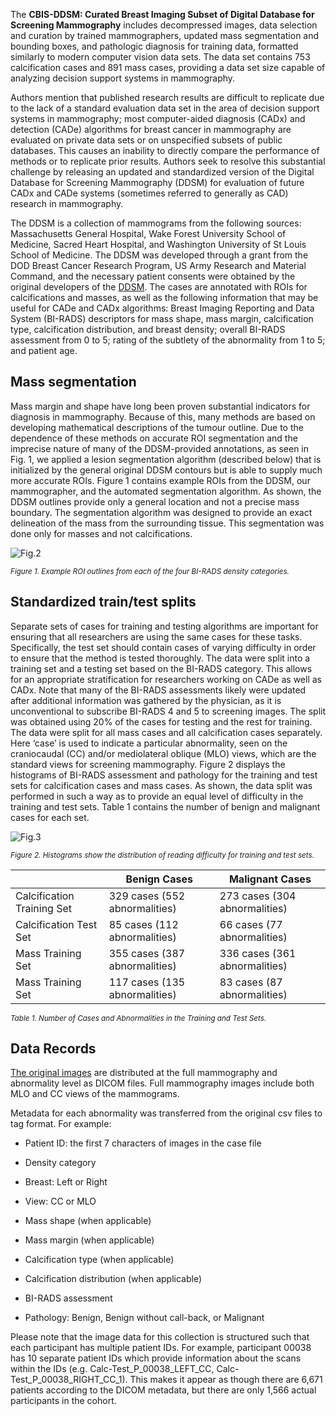The **CBIS-DDSM: Curated Breast Imaging Subset of Digital Database for Screening Mammography** includes decompressed images, data selection and curation by trained mammographers, updated mass segmentation and bounding boxes, and pathologic diagnosis for training data, formatted similarly to modern computer vision data sets. The data set contains 753 calcification cases and 891 mass cases, providing a data set size capable of analyzing decision support systems in mammography. 

Authors mention that published research results are difficult to replicate due to the lack of a standard evaluation data set in the area of decision support systems in mammography; most computer-aided diagnosis (CADx) and detection (CADe) algorithms for breast cancer in mammography are evaluated on private data sets or on unspecified subsets of public databases. This causes an inability to directly compare the performance of methods or to replicate prior results. Authors seek to resolve this substantial challenge by releasing an updated and standardized version of the Digital Database for Screening Mammography (DDSM) for evaluation of future CADx and CADe systems (sometimes referred to generally as CAD) research in mammography.

The DDSM is a collection of mammograms from the following sources: Massachusetts General Hospital, Wake Forest University School of Medicine, Sacred Heart Hospital, and Washington University of St Louis School of Medicine. The DDSM was developed through a grant from the DOD Breast Cancer Research Program, US Army Research and Material Command, and the necessary patient consents were obtained by the original developers of the [DDSM](http://marathon.csee.usf.edu/Mammography/software/HeathEtAlIWDM_2000.pdf). The cases are annotated with ROIs for calcifications and masses, as well as the following information that may be useful for CADe and CADx algorithms: Breast Imaging Reporting and Data System (BI-RADS) descriptors for mass shape, mass margin, calcification type, calcification distribution, and breast density; overall BI-RADS assessment from 0 to 5; rating of the subtlety of the abnormality from 1 to 5; and patient age.

## Mass segmentation

Mass margin and shape have long been proven substantial indicators for diagnosis in mammography. Because of this, many methods are based on developing mathematical descriptions of the tumour outline. Due to the dependence of these methods on accurate ROI segmentation and the imprecise nature of many of the DDSM-provided annotations, as seen in Fig. 1, we applied a lesion segmentation algorithm (described below) that is initialized by the general original DDSM contours but is able to supply much more accurate ROIs. Figure 1 contains example ROIs from the DDSM, our mammographer, and the automated segmentation algorithm. As shown, the DDSM outlines provide only a general location and not a precise mass boundary. The segmentation algorithm was designed to provide an exact delineation of the mass from the surrounding tissue. This segmentation was done only for masses and not calcifications.

![Fig.2](https://i.ibb.co/xqKRrDV/41597-2017-Article-BFsdata2017177-Fig2-HTML.webp)

<span style="font-size: smaller; font-style: italic;">Figure 1. Example ROI outlines from each of the four BI-RADS density categories.</span>

## Standardized train/test splits

Separate sets of cases for training and testing algorithms are important for ensuring that all researchers are using the same cases for these tasks. Specifically, the test set should contain cases of varying difficulty in order to ensure that the method is tested thoroughly. The data were split into a training set and a testing set based on the BI-RADS category. This allows for an appropriate stratification for researchers working on CADe as well as CADx. Note that many of the BI-RADS assessments likely were updated after additional information was gathered by the physician, as it is unconventional to subscribe BI-RADS 4 and 5 to screening images. The split was obtained using 20% of the cases for testing and the rest for training. The data were split for all mass cases and all calcification cases separately. Here ‘case’ is used to indicate a particular abnormality, seen on the craniocaudal (CC) and/or mediolateral oblique (MLO) views, which are the standard views for screening mammography. Figure 2 displays the histograms of BI-RADS assessment and pathology for the training and test sets for calcification cases and mass cases. As shown, the data split was performed in such a way as to provide an equal level of difficulty in the training and test sets. Table 1 contains the number of benign and malignant cases for each set.

![Fig.3](https://i.ibb.co/wdf4p5n/41597-2017-Article-BFsdata2017177-Fig3-HTML.webp)

<span style="font-size: smaller; font-style: italic;">Figure 2. Histograms show the distribution of reading difficulty for training and test sets.</span>


|                            |        Benign Cases          |        Malignant Cases       |
|----------------------------|------------------------------|------------------------------|
| Calcification Training Set | 329 cases (552 abnormalities)| 273 cases (304 abnormalities)|
| Calcification Test Set     | 85 cases (112 abnormalities) | 66 cases (77 abnormalities)  |
| Mass Training Set          | 355 cases (387 abnormalities)| 336 cases (361 abnormalities)|
| Mass Training Set          | 117 cases (135 abnormalities)| 83 cases (87 abnormalities)  |

<span style="font-size: smaller; font-style: italic;">Table 1. Number of Cases and Abnormalities in the Training and Test Sets.</span>

## Data Records

[The original images](https://wiki.cancerimagingarchive.net/pages/viewpage.action?pageId=22516629#22516629accaef0469834754b89af9e007760b10) are distributed at the full mammography and abnormality level as DICOM files. Full mammography images include both MLO and CC views of the mammograms.

Metadata for each abnormality was transferred from the original csv files to tag format. For example:

- Patient ID: the first 7 characters of images in the case file
- Density category
- Breast: Left or Right
- View: CC or MLO
- Mass shape (when applicable)
- Mass margin (when applicable)
- Calcification type (when applicable)
- Calcification distribution (when applicable)
- BI-RADS assessment

- Pathology: Benign, Benign without call-back, or Malignant

Please note that the image data for this collection is structured such that each participant has multiple patient IDs.  For example, participant 00038 has 10 separate patient IDs which provide information about the scans within the IDs (e.g. Calc-Test_P_00038_LEFT_CC, Calc-Test_P_00038_RIGHT_CC_1).  This makes it appear as though there are 6,671 patients according to the DICOM metadata, but there are only 1,566 actual participants in the cohort.
